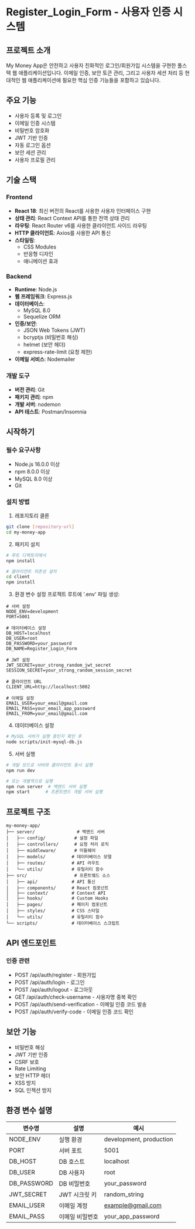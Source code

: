 # Register_Login_Form - 사용자 인증 시스템

## 프로젝트 소개
My Money App은 안전하고 사용자 친화적인 로그인/회원가입 시스템을 구현한 풀스택 웹 애플리케이션입니다. 이메일 인증, 보안 토큰 관리, 그리고 사용자 세션 처리 등 현대적인 웹 애플리케이션에 필요한 핵심 인증 기능들을 포함하고 있습니다.

## 주요 기능
- 사용자 등록 및 로그인
- 이메일 인증 시스템
- 비밀번호 암호화
- JWT 기반 인증
- 자동 로그인 옵션
- 보안 세션 관리
- 사용자 프로필 관리

## 기술 스택

### Frontend
- **React 18**: 최신 버전의 React를 사용한 사용자 인터페이스 구현
- **상태 관리**: React Context API를 통한 전역 상태 관리
- **라우팅**: React Router v6를 사용한 클라이언트 사이드 라우팅
- **HTTP 클라이언트**: Axios를 사용한 API 통신
- **스타일링**: 
  - CSS Modules
  - 반응형 디자인
  - 애니메이션 효과

### Backend
- **Runtime**: Node.js
- **웹 프레임워크**: Express.js
- **데이터베이스**: 
  - MySQL 8.0
  - Sequelize ORM
- **인증/보안**:
  - JSON Web Tokens (JWT)
  - bcryptjs (비밀번호 해싱)
  - helmet (보안 헤더)
  - express-rate-limit (요청 제한)
- **이메일 서비스**: Nodemailer

### 개발 도구
- **버전 관리**: Git
- **패키지 관리**: npm
- **개발 서버**: nodemon
- **API 테스트**: Postman/Insomnia

## 시작하기

### 필수 요구사항
- Node.js 16.0.0 이상
- npm 8.0.0 이상
- MySQL 8.0 이상
- Git

### 설치 방법

1. 레포지토리 클론
```bash
git clone [repository-url]
cd my-money-app
```

2. 패키지 설치
```bash
# 루트 디렉토리에서
npm install

# 클라이언트 의존성 설치
cd client
npm install
```

3. 환경 변수 설정
프로젝트 루트에 '.env' 파일 생성:

```env
# 서버 설정
NODE_ENV=development
PORT=5001

# 데이터베이스 설정
DB_HOST=localhost
DB_USER=root
DB_PASSWORD=your_password
DB_NAME=Register_Login_Form

# JWT 설정
JWT_SECRET=your_strong_random_jwt_secret
SESSION_SECRET=your_strong_random_session_secret

# 클라이언트 URL
CLIENT_URL=http://localhost:5002

# 이메일 설정
EMAIL_USER=your_email@gmail.com
EMAIL_PASS=your_email_app_password
EMAIL_FROM=your_email@gmail.com
```

4. 데이터베이스 설정
```bash
# MySQL 서버가 실행 중인지 확인 후
node scripts/init-mysql-db.js
```

5. 서버 실행
```bash
# 개발 모드로 서버와 클라이언트 동시 실행
npm run dev

# 또는 개별적으로 실행
npm run server  # 백엔드 서버 실행
npm start      # 프론트엔드 개발 서버 실행
```

## 프로젝트 구조

```
my-money-app/
├── server/                # 백엔드 서버
│   ├── config/           # 설정 파일
│   ├── controllers/      # 요청 처리 로직
│   ├── middleware/       # 미들웨어
│   ├── models/          # 데이터베이스 모델
│   ├── routes/          # API 라우트
│   └── utils/           # 유틸리티 함수
├── src/                  # 프론트엨드 소스
│   ├── api/             # API 통신
│   ├── components/      # React 컴포넌트
│   ├── context/         # Context API
│   ├── hooks/           # Custom Hooks
│   ├── pages/           # 페이지 컴포넌트
│   ├── styles/          # CSS 스타일
│   └── utils/           # 유틸리티 함수
└── scripts/             # 데이터베이스 스크립트
```

## API 엔드포인트

### 인증 관련
- POST /api/auth/register - 회원가입
- POST /api/auth/login - 로그인
- POST /api/auth/logout - 로그아웃
- GET /api/auth/check-username - 사용자명 중복 확인
- POST /api/auth/send-verification - 이메일 인증 코드 발송
- POST /api/auth/verify-code - 이메일 인증 코드 확인

## 보안 기능
- 비밀번호 해싱
- JWT 기반 인증
- CSRF 보호
- Rate Limiting
- 보안 HTTP 헤더
- XSS 방지
- SQL 인젝션 방지

## 환경 변수 설명

| 변수명 | 설명 | 예시 |
|--------|------|------|
| NODE_ENV | 실행 환경 | development, production |
| PORT | 서버 포트 | 5001 |
| DB_HOST | DB 호스트 | localhost |
| DB_USER | DB 사용자 | root |
| DB_PASSWORD | DB 비밀번호 | your_password |
| JWT_SECRET | JWT 시크릿 키 | random_string |
| EMAIL_USER | 이메일 계정 | example@gmail.com |
| EMAIL_PASS | 이메일 비밀번호 | your_app_password |